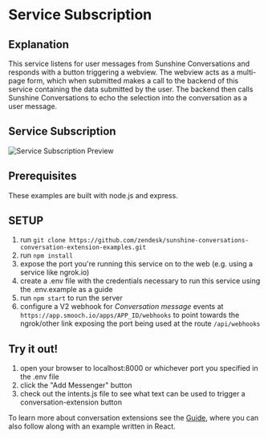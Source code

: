# Service Subscription

## Explanation

This service listens for user messages from Sunshine Conversations and responds with a button triggering a webview. The webview acts as a multi-page form, which when submitted makes a call to the backend of this service containing the data submitted by the user. The backend then calls Sunshine Conversations to echo the selection into the conversation as a user message.


## Service Subscription
![Service Subscription Preview](https://smooch.io/static_assets/images/shared/service-subscription-preview.jpg)

## Prerequisites

These examples are built with node.js and express.

## SETUP

1. run `git clone https://github.com/zendesk/sunshine-conversations-conversation-extension-examples.git`
2. run `npm install`
3. expose the port you're running this service on to the web (e.g. using a service like ngrok.io)
4. create a .env file with the credentials necessary to run this service using the .env.example as a guide
5. run `npm start` to run the server
6. configure a V2 webhook for _Conversation message_ events at `https://app.smooch.io/apps/APP_ID/webhooks` to point towards the ngrok/other link exposing the port being used at the route `/api/webhooks`

## Try it out!

1. open your browser to localhost:8000 or whichever port you specified in the .env file
2. click the "Add Messenger" button
3. check out the intents.js file to see what text can be used to trigger a conversation-extension button

To learn more about conversation extensions see the [Guide](https://docs.smooch.io/guide/conversation-extensions/), where you can also follow along with an example written in React.
